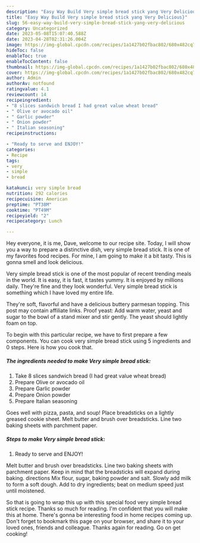 ```yaml
---
description: "Easy Way Build Very simple bread stick yang Very Delicious}"
title: "Easy Way Build Very simple bread stick yang Very Delicious}"
slug: 56-easy-way-build-very-simple-bread-stick-yang-very-delicious
category: Uncategorized
date: 2023-05-08T15:07:40.588Z
date: 2023-04-28T02:31:26.004Z
image: https://img-global.cpcdn.com/recipes/1a1427b02fbac802/680x482cq70/very-simple-bread-stick-recipe-main-photo.jpg
hideToc: false
enableToc: true
enableTocContent: false
thumbnail: https://img-global.cpcdn.com/recipes/1a1427b02fbac802/680x482cq70/very-simple-bread-stick-recipe-main-photo.jpg
cover: https://img-global.cpcdn.com/recipes/1a1427b02fbac802/680x482cq70/very-simple-bread-stick-recipe-main-photo.jpg
author: Admin
authorAv: notfound
ratingvalue: 4.1
reviewcount: 14
recipeingredient:
- "8 slices sandwich bread I had great value wheat bread"
- " Olive or avocado oil"
- " Garlic powder"
- " Onion powder"
- " Italian seasoning"
recipeinstructions:

- "Ready to serve and ENJOY!"
categories:
- Recipe
tags:
- very
- simple
- bread

katakunci: very simple bread 
nutrition: 292 calories
recipecuisine: American
preptime: "PT38M"
cooktime: "PT49M"
recipeyield: "2"
recipecategory: Lunch

---
```



Hey everyone, it is me, Dave, welcome to our recipe site. Today, I will show you a way to prepare a distinctive dish, very simple bread stick. It is one of my favorites food recipes. For mine, I am going to make it a bit tasty. This is gonna smell and look delicious.

Very simple bread stick is one of the most popular of recent trending meals in the world. It is easy, it is fast, it tastes yummy. It is enjoyed by millions daily. They're fine and they look wonderful. Very simple bread stick is something which I have loved my entire life.

They&#39;re soft, flavorful and have a delicious buttery parmesan topping. This post may contain affiliate links. Proof yeast: Add warm water, yeast and sugar to the bowl of a stand mixer and stir gently. The yeast should lightly foam on top.


To begin with this particular recipe, we have to first prepare a few components. You can cook very simple bread stick using 5 ingredients and 0 steps. Here is how you cook that.

<!--inarticleads1-->

##### The ingredients needed to make Very simple bread stick:

1. Take 8 slices sandwich bread (I had great value wheat bread)
1. Prepare  Olive or avocado oil
1. Prepare  Garlic powder
1. Prepare  Onion powder
1. Prepare  Italian seasoning


Goes well with pizza, pasta, and soup! Place breadsticks on a lightly greased cookie sheet. Melt butter and brush over breadsticks. Line two baking sheets with parchment paper. 

<!--inarticleads2-->

##### Steps to make Very simple bread stick:


1. Ready to serve and ENJOY!

Melt butter and brush over breadsticks. Line two baking sheets with parchment paper. Keep in mind that the breadsticks will expand during baking. directions Mix flour, sugar, baking powder and salt. Slowly add milk to form a soft dough. Add to dry ingredients; beat on medium speed just until moistened. 

So that is going to wrap this up with this special food very simple bread stick recipe. Thanks so much for reading. I'm confident that you will make this at home. There's gonna be interesting food in home recipes coming up. Don't forget to bookmark this page on your browser, and share it to your loved ones, friends and colleague. Thanks again for reading. Go on get cooking!
